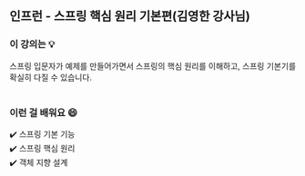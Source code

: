 ## 인프런 - 스프링 핵심 원리 기본편(김영한 강사님)  

### 이 강의는 :bulb:  
스프링 입문자가 예제를 만들어가면서 스프링의 핵심 원리를 이해하고, 스프링 기본기를 확실히 다질 수 있습니다.  
<br>


### 이런 걸 배워요 :smile:  
:heavy_check_mark: 스프링 기본 기능  
:heavy_check_mark: 스프링 핵심 원리  
:heavy_check_mark: 객체 지향 설계  

